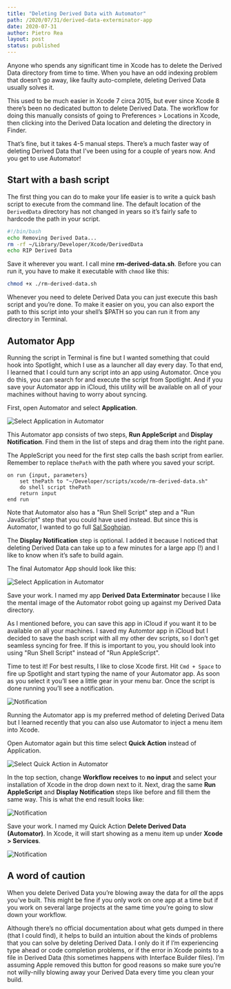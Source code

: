 ```yaml
---
title: "Deleting Derived Data with Automator"
path: /2020/07/31/derived-data-exterminator-app 
date: 2020-07-31
author: Pietro Rea
layout: post
status: published
---
```


Anyone who spends any significant time in Xcode has to delete the Derived Data directory from time to time. When you have an odd indexing problem that doesn’t go away, like faulty auto-complete, deleting Derived Data usually solves it. 

This used to be much easier in Xcode 7 circa 2015, but ever since Xcode 8 there’s been no dedicated button to delete Derived Data. The workflow for doing this manually consists of going to Preferences > Locations in Xcode, then clicking into the Derived Data location and deleting the directory in Finder.

That’s fine, but it takes 4-5 manual steps. There’s a much faster way of deleting Derived Data that I’ve been using for a couple of years now. And you get to use Automator!

## Start with a bash script

The first thing you can do to make your life easier is to write a quick bash script to execute from the command line. The default location of the `DerivedData` directory has not changed in years so it’s fairly safe to hardcode the path in your script.

```bash
#!/bin/bash
echo Removing Derived Data...
rm -rf ~/Library/Developer/Xcode/DerivedData
echo RIP Derived Data
```

Save it wherever you want. I call mine **rm-derived-data.sh**. Before you can run it, you have to make it executable with `chmod` like this:

```bash
chmod +x ./rm-derived-data.sh
```
Whenever you need to delete Derived Data you can just execute this bash script and you’re done. To make it easier on you, you can also export the path to this script into your shell’s $PATH so you can run it from any directory in Terminal. 

## Automator App

Running the script in Terminal is fine but I wanted something that could hook into Spotlight, which I use as a launcher all day every day. To that end, I learned that I could turn any script into an app using Automator. Once you do this, you can search for and execute the script from Spotlight. And if you save your Automator app in iCloud, this utility will be available on all of your machines without having to worry about syncing.

First, open Automator and select **Application**.

<img src="/automator1.png" alt="Select Application in Automator" style="float:left"/>
<br />

This Automator app consists of two steps, **Run AppleScript** and **Display Notification**. Find them in the list of steps and drag them into the right pane. 

The AppleScript you need for the first step calls the bash script from earlier. Remember to replace `thePath` with the path where you saved your script.

```
on run {input, parameters}	
	set thePath to "~/Developer/scripts/xcode/rm-derived-data.sh"	
	do shell script thePath	
	return input
end run
```

Note that Automator also has a "Run Shell Script" step and a "Run JavaScript" step that you could have used instead. But since this is Automator, I wanted to go full [Sal Soghoian](http://www.salsoghoian.com).

The **Display Notification** step is optional. I added it because I noticed that deleting Derived Data can take up to a few minutes for a large app (!) and I like to know when it’s safe to build again. 

The final Automator App should look like this:

<img src="/automator2.png" alt="Select Application in Automator" style="float:left"/>
<br />

Save your work. I named my app **Derived Data Exterminator** because I like the mental image of the Automator robot going up against my Derived Data directory.

As I mentioned before, you can save this app in iCloud if you want it to be available on all your machines. I saved my Automtor app in iCloud but I decided to save the bash script with all my other dev scripts, so I don’t get seamless syncing for free. If this is important to you, you should look into using "Run Shell Script" instead of "Run AppleScript".

Time to test it! For best results, I like to close Xcode first. Hit `Cmd + Space` to fire up Spotlight and start typing the name of your Automator app. As soon as you select it you’ll see a little gear in your menu bar. Once the script is done running you’ll see a notification.

<img src="/automator3.png" alt="Notification" style="float:left"/>
<br />

Running the Automator app is my preferred method of deleting Derived Data but I learned recently that you can also use Automator to inject a menu item into Xcode.

Open Automator again but this time select **Quick Action** instead of Application.

<img src="/automator4.png" alt="Select Quick Action in Automator" style="float:left"/>
<br />

In the top section, change **Workflow receives** to **no input** and select your installation of Xcode in the drop down next to it. Next, drag the same **Run AppleScript** and **Display Notification** steps like before and fill them the same way. This is what the end result looks like:

<img src="/automator5.png" alt="Notification" style="float:left"/>
<br />

Save your work. I named my Quick Action **Delete Derived Data (Automator)**. In Xcode, it will start showing as a menu item up under  **Xcode > Services**.

<img src="/automator6.png" alt="Notification" style="float:left"/>
<br />

## A word of caution

When you delete Derived Data you’re blowing away the data for _all_ the apps you’ve built. This might be fine if you only work on one app at a time but if you work on several large projects at the same time you’re going to slow down your workflow.

Although there’s no official documentation about what gets dumped in there (that I could find), it helps to build an intuition about the kinds of problems that you can solve by deleting Derived Data. I only do it if I’m experiencing type ahead or code completion problems, or if the error in Xcode points to a file in Derived Data (this sometimes happens with Interface Builder files). I’m assuming Apple removed this button for good reasons so make sure you’re not willy-nilly blowing away your Derived Data every time you clean your build.
